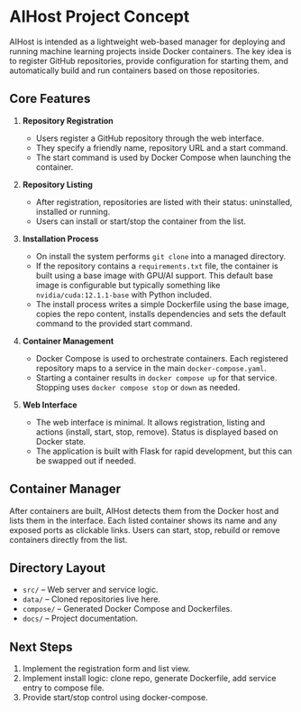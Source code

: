 # AIHost Project Concept

AIHost is intended as a lightweight web-based manager for deploying
and running machine learning projects inside Docker containers. The
key idea is to register GitHub repositories, provide configuration for
starting them, and automatically build and run containers based on
those repositories.

## Core Features

1. **Repository Registration**
   - Users register a GitHub repository through the web interface.
   - They specify a friendly name, repository URL and a start command.
   - The start command is used by Docker Compose when launching the
     container.

2. **Repository Listing**
   - After registration, repositories are listed with their status:
     uninstalled, installed or running.
   - Users can install or start/stop the container from the list.

3. **Installation Process**
   - On install the system performs `git clone` into a managed
     directory.
   - If the repository contains a `requirements.txt` file, the
     container is built using a base image with GPU/AI support. This
     default base image is configurable but typically something like
     `nvidia/cuda:12.1.1-base` with Python included.
   - The install process writes a simple Dockerfile using the base
     image, copies the repo content, installs dependencies and sets the
     default command to the provided start command.

4. **Container Management**
   - Docker Compose is used to orchestrate containers. Each registered
     repository maps to a service in the main `docker-compose.yaml`.
   - Starting a container results in `docker compose up` for that
     service. Stopping uses `docker compose stop` or `down` as needed.

5. **Web Interface**
   - The web interface is minimal. It allows registration, listing and
     actions (install, start, stop, remove). Status is displayed based
     on Docker state.
   - The application is built with Flask for rapid development, but
     this can be swapped out if needed.


## Container Manager

After containers are built, AIHost detects them from the Docker host and lists them in the interface. Each listed container shows its name and any exposed ports as clickable links. Users can start, stop, rebuild or remove containers directly from the list.

## Directory Layout

- `src/` – Web server and service logic.
- `data/` – Cloned repositories live here.
- `compose/` – Generated Docker Compose and Dockerfiles.
- `docs/` – Project documentation.

## Next Steps

1. Implement the registration form and list view.
2. Implement install logic: clone repo, generate Dockerfile, add
   service entry to compose file.
3. Provide start/stop control using docker-compose.

